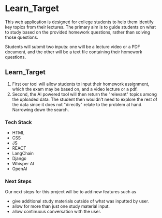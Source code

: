 # Learn_Target
This web application is designed for college students to help them identify key topics from their lectures. The primary aim is to guide students on what to study based on the provided homework questions, rather than solving those questions.

Students will submit two inputs: one will be a lecture video or a PDF document, and the other will be a text file containing their homework questions.

## Learn_Target
1. First our tool will allow students to input their homework assignment, which the exam may be based on, and a video lecture or a pdf.
2. Second, the AI powered tool will then return the "relevant" topics among the uploaded data. The student then wouldn't need to explore the rest of the data since it does not "directly" relate to the problem at hand. Narrowing down the search.

### Tech Stack
- HTML
- CSS
- JS
- REACT
- LangChain
- Django
- Whisper AI
- OpenAI

### Next Steps
Our next steps for this project will be to add new features such as 
- give additional study materials outside of what was inputted by user.
- allow for more than just one study material input.
- allow continuous conversation with the user.
